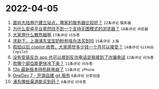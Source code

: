 # 2022-04-05

1. [面向大陆用户建立站点，哪家的服务器比较好？](https://www.v2ex.com/t/844983) `22条评论` `服务器`
1. [为什么安卓平台竟然找不到一个支持无图模式的浏览器？](https://www.v2ex.com/t/844974) `18条评论` `浏览器`
1. [大家用什么散热器啊](https://www.v2ex.com/t/844976) `17条评论` `问与答`
1. [求助下，上海浦东宝宝奶粉有啥办法买到吗](https://www.v2ex.com/t/844997) `15条评论` `上海`
1. [假如以后 copilot 收费，大家感觉多少钱一个月可以接受？](https://www.v2ex.com/t/844980) `14条评论` `GitHub Copilot`
1. [没有安装反诈 app 也可以接到反诈电话说我接到了诈骗电话](https://www.v2ex.com/t/844977) `12条评论` `问与答`
1. [吹哪个部位能更快冷下来？](https://www.v2ex.com/t/844989) `11条评论` `问与答`
1. [13p 最新版本待机耗电崩了](https://www.v2ex.com/t/844972) `11条评论` `iPhone`
1. [OneDev 7 - 开源自建 git 服务](https://www.v2ex.com/t/844995) `6条评论` `分享创造`
1. [浦东哪些渠道能买到药？](https://www.v2ex.com/t/844984) `6条评论` `问与答`
